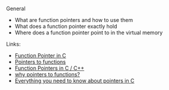General
- What are function pointers and how to use them
- What does a function pointer exactly hold
- Where does a function pointer point to in the virtual memory

Links:
- [Function Pointer in C](https://alx-intranet.hbtn.io/rltoken/yt8Q9jxzT_gyRAvnNkAgkw)
- [Pointers to functions](https://alx-intranet.hbtn.io/rltoken/wP-yWvo9IqbcQsywMmh_iQ)
- [Function Pointers in C / C++][1]
- [why pointers to functions?](https://alx-intranet.hbtn.io/rltoken/1vvWpH9Ux8axOLc9jPWcMw)
- [Everything you need to know about pointers in C][2]

[1]: https://alx-intranet.hbtn.io/rltoken/dAN27S1yyBPeBa8RGfvPNA/
[2]: https://alx-intranet.hbtn.io/rltoken/G_0lQzs4LAd1e5tKhNMPiw/

